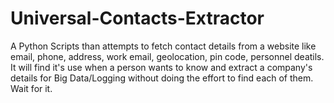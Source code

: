 # Universal-Contacts-Extractor
A Python Scripts than attempts to fetch contact details from a website like email, phone, address, work email, geolocation, pin code, personnel deatils. It will find it's use when a person wants to know and extract a company's details for Big Data/Logging without doing the effort to find each of them. Wait for it.
